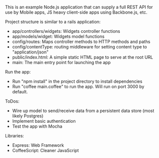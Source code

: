 This is an example Node.js application that can supply a full REST API for use by Mobile apps, JS heavy client-side apps using Backbone.js, etc.

Project structure is similar to a rails application:

- app/controllers/widgets: Widgets controller functions
- app/models/widget: Widgets model functions
- config/routes: Maps controller methods to HTTP methods and paths
- config/contentType: routing middleware for setting content type to "application/json"
- public/index.html: A simple static HTML page to serve at the root URL
- main: The main entry point for launching the app

Run the app:

- Run "npm install" in the project directory to install dependencies
- Run "coffee main.coffee" to run the app. Will run on port 3000 by default.

ToDos:

- Wire up model to send/receive data from a persistent data store (most likely Postgres)
- Implement basic authentication
- Test the app with Mocha

Libraries:

- Express: Web Framework
- CoffeeScript: Cleaner JavaScript

